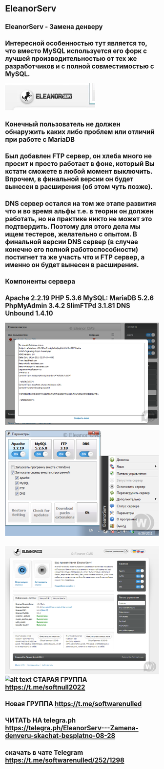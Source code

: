 # EleanorServ
EleanorServ - Замена денверу
-

Интересной особенностью тут является то, что вместо MySQL используется его форк с лучшей производительностью от тех же разработчиков и с полной совместимостью с MySQL.
-

![alt text](https://github.com/moneyrobot2023/EleanorServ/blob/main/logo.jpg)




Конечный пользователь не должен обнаружить каких либо проблем или отличий при работе с MariaDB
-
Был добавлен FTP сервер, он хлеба много не просит и просто работает в фоне, который Вы кстати сможете в любой момент выключить. Впрочем, в финальной версии он будет вынесен в расширения (об этом чуть позже).
-
DNS сервер остался на том же этапе развития что и во время альфы т.е. в теории он должен работать, но на практике никто не может это подтвердить. Поэтому для этого дела мы ищем тестеров, желательно с опытом. В финальной версии DNS сервер (в случае конечно его полной работоспособности) постигнет та же участь что и FTP сервер, а именно он будет вынесен в расширения.
-
Компоненты сервера
-
Apache 2.2.19
PHP 5.3.6
MySQL: MariaDB 5.2.6
PhpMyAdmin 3.4.2
SlimFTPd 3.1.81
DNS Unbound 1.4.10
-
![alt text](https://github.com/moneyrobot2023/EleanorServ/blob/main/1336811453_3.png)

![alt text](https://github.com/moneyrobot2023/EleanorServ/blob/main/1336811517_4.png)


![alt text](https://github.com/moneyrobot2023/EleanorServ/blob/main/Интересной.png)
 ![alt text](https://goplayminecraft.ru/images/wp-content/uploads/telegram-gruppa.png)
 СТАРАЯ ГРУППА https://t.me/softnull2022
 -
 Новая ГРУППА  https://t.me/softwarenulled
 -
ЧИТАТЬ НА telegra.ph https://telegra.ph/EleanorServ---Zamena-denveru-skachat-besplatno-08-28
-
скачать в чате Telegram https://t.me/softwarenulled/252/1298
-
